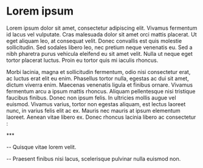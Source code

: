 # Lorem ipsum

Lorem ipsum dolor sit amet, consectetur adipiscing elit. Vivamus
fermentum id lacus vel vulputate. Cras malesuada dolor sit amet orci
mattis placerat. Ut eget aliquam leo, at consequat velit. Donec
convallis est quis molestie sollicitudin. Sed sodales libero leo, nec
pretium neque venenatis eu. Sed a nibh pharetra purus vehicula eleifend
eu sit amet velit. Nulla ut neque eget tortor placerat luctus. Proin eu
tortor quis mi iaculis rhoncus.

Morbi lacinia, magna et sollicitudin fermentum, odio nisi consectetur
erat, ac luctus erat elit eu enim. Phasellus tortor nulla, egestas ac
dui sit amet, dictum viverra enim. Maecenas venenatis ligula et finibus
ornare. Vivamus fermentum arcu a ipsum mattis rhoncus. Aliquam
pellentesque nisi tristique faucibus finibus. Donec non ipsum felis. In
ultricies mollis augue vel euismod. Vivamus varius, tortor non egestas
aliquam, est lectus laoreet nunc, in varius felis elit ac ex. Mauris nec
mauris at ipsum elementum laoreet. Aenean vitae libero ex. Donec rhoncus
lacinia libero ac consectetur :

\*\*\*

-- Quisque vitae lorem velit.

-- Praesent finibus nisi lacus, scelerisque pulvinar nulla euismod non.
